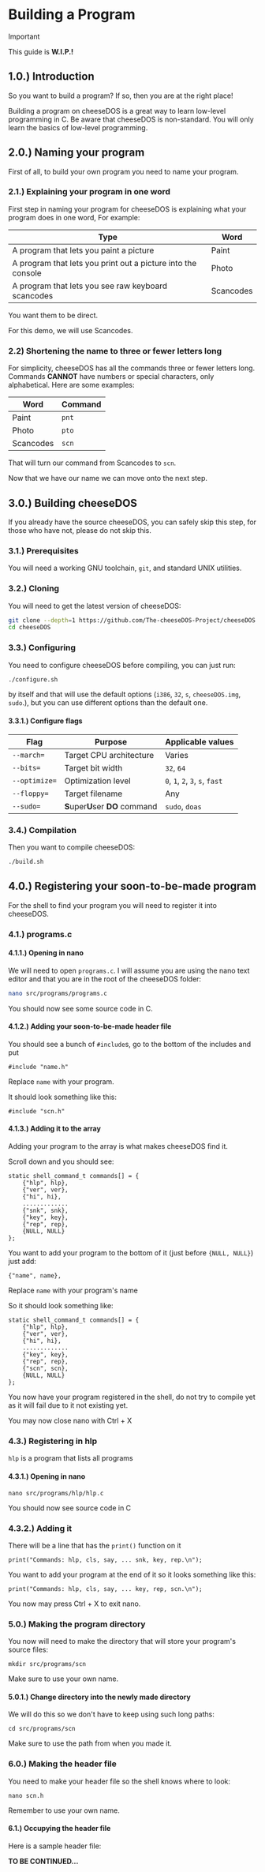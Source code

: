 # Building a Program
> [!IMPORTANT]
> This guide is **W.I.P.!**

## 1.0.) Introduction
So you want to build a program? If so, then you are at the right place!

Building a program on cheeseDOS is a great way to learn low-level programming in C. Be aware that cheeseDOS is non-standard. You will only learn the basics of low-level programming.

## 2.0.) Naming your program
First of all, to build your own program you need to name your program.

### 2.1.) Explaining your program in one word
First step in naming your program for cheeseDOS is explaining what your program does in one word, For example:

| Type                                                         | Word      |
|--------------------------------------------------------------|-----------|
| A program that lets you paint a picture                      | Paint     |
| A program that lets you print out a picture into the console | Photo     |
| A program that lets you see raw keyboard scancodes           | Scancodes |

You want them to be direct.

For this demo, we will use Scancodes.

### 2.2) Shortening the name to three or fewer letters long
For simplicity, cheeseDOS has all the commands three or fewer letters long. Commands **CANNOT** have numbers or special characters, only alphabetical. Here are some examples:

| Word      | Command |
|-----------|---------|
| Paint     | `pnt`   |
| Photo     | `pto`   |
| Scancodes | `scn`   |

That will turn our command from Scancodes to `scn`.

Now that we have our name we can move onto the next step.

## 3.0.) Building cheeseDOS
If you already have the source cheeseDOS, you can safely skip this step, for those who have not, please do not skip this.

### 3.1.) Prerequisites
You will need a working GNU toolchain, `git`, and standard UNIX utilities.

### 3.2.) Cloning
You will need to get the latest version of cheeseDOS: 
```sh
git clone --depth=1 https://github.com/The-cheeseDOS-Project/cheeseDOS.git && \
cd cheeseDOS
```

### 3.3.) Configuring
You need to configure cheeseDOS before compiling, you can just run:

```sh
./configure.sh
```

by itself and that will use the default options (`i386`, `32`, `s`, `cheeseDOS.img`, `sudo`.), but you can use different options than the default one.

#### 3.3.1.) Configure flags

| Flag          | Purpose                          | Applicable values               |
|---------------|----------------------------------|---------------------------------|
| `--march=`    | Target CPU architecture          | Varies                          |
| `--bits=`     | Target bit width                 | `32`, `64`                      |
| `--optimize=` | Optimization level               | `0`, `1`, `2`, `3`, `s`, `fast` |
| `--floppy=`   | Target filename                  | Any                             |
| `--sudo=`     | **S**uper**U**ser **DO** command | `sudo`, `doas`                  |

### 3.4.) Compilation
Then you want to compile cheeseDOS:
```sh
./build.sh
```

## 4.0.) Registering your soon-to-be-made program
For the shell to find your program you will need to register it into cheeseDOS.

### 4.1.) programs.c
#### 4.1.1.) Opening in nano
We will need to open `programs.c`. I will assume you are using the nano text editor and that you are in the root of the cheeseDOS folder:
```sh
nano src/programs/programs.c
```
You should now see some source code in C.

#### 4.1.2.) Adding your soon-to-be-made header file
You should see a bunch of `#include`s, go to the bottom of the includes and put
```
#include "name.h"
```
Replace `name` with your program.

It should look something like this:
```
#include "scn.h"
```

#### 4.1.3.) Adding it to the array
Adding your program to the array is what makes cheeseDOS find it.

Scroll down and you should see:
```
static shell_command_t commands[] = {
    {"hlp", hlp},
    {"ver", ver},
    {"hi", hi},
    .............
    {"snk", snk},
    {"key", key},
    {"rep", rep},
    {NULL, NULL}
};
```

You want to add your program to the bottom of it (just before `{NULL, NULL}`) just add:
```
{"name", name},
```
Replace `name` with your program's name

So it should look something like:
```
static shell_command_t commands[] = {
    {"hlp", hlp},
    {"ver", ver},
    {"hi", hi},
    .............
    {"key", key},
    {"rep", rep},
    {"scn", scn},
    {NULL, NULL}
};
```
You now have your program registered in the shell, do not try to compile yet as it will fail due to it not existing yet.

You may now close nano with Ctrl + X

### 4.3.) Registering in hlp
`hlp` is a program that lists all programs

#### 4.3.1.) Opening in nano
```
nano src/programs/hlp/hlp.c
```
You should now see source code in C

### 4.3.2.) Adding it
There will be a line that has the `print()` function on it
```
print("Commands: hlp, cls, say, ... snk, key, rep.\n");
```

You want to add your program at the end of it so it looks something like this:
```
print("Commands: hlp, cls, say, ... key, rep, scn.\n");
```

You now may press Ctrl + X to exit nano.

### 5.0.) Making the program directory
You now will need to make the directory that will store your program's source files:
```
mkdir src/programs/scn
```

Make sure to use your own name.

#### 5.0.1.) Change directory into the newly made directory
We will do this so we don't have to keep using such long paths:
```
cd src/programs/scn
```

Make sure to use the path from when you made it.

### 6.0.) Making the header file
You need to make your header file so the shell knows where to look:
```
nano scn.h
```
Remember to use your own name.

#### 6.1.) Occupying the header file
Here is a sample header file:

**TO BE CONTINUED...**
